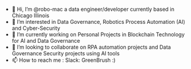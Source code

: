 - 👋 Hi, I’m @robo-mac a data engineer/developer currently based in Chicago Illinois
- 👀 I’m interested in Data Governance, Robotics Process Automation (AI) and Cyber-Security
- 🌱 I’m currently working on Personal Projects in Blockchain Technology for AI and Data Governance
- 💞️ I’m looking to collaborate on RPA automation projects and Data Governance Security projects using AI tools
- 📫 How to reach me : Slack: GreenBrush :)

<!---
robo-mac/robo-mac is a ✨ special ✨ repository because its `README.md` (this file) appears on your GitHub profile.
You can click the Preview link to take a look at your changes.
--->

